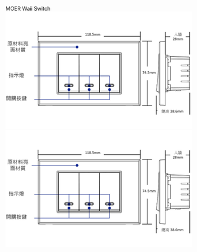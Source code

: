MOER Waii Switch
![Mosquitto_broker](/wall_switch/image/161734.jpg)
![Mosquitto_broker](/wall_switch/image/161734.jpg)
